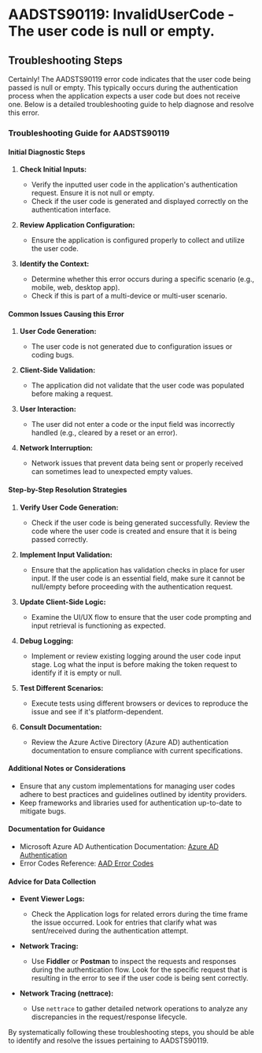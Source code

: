 
# AADSTS90119: InvalidUserCode - The user code is null or empty.


## Troubleshooting Steps
Certainly! The AADSTS90119 error code indicates that the user code being passed is null or empty. This typically occurs during the authentication process when the application expects a user code but does not receive one. Below is a detailed troubleshooting guide to help diagnose and resolve this error.

### Troubleshooting Guide for AADSTS90119

#### Initial Diagnostic Steps

1. **Check Initial Inputs:**
   - Verify the inputted user code in the application's authentication request. Ensure it is not null or empty.
   - Check if the user code is generated and displayed correctly on the authentication interface.

2. **Review Application Configuration:**
   - Ensure the application is configured properly to collect and utilize the user code.

3. **Identify the Context:**
   - Determine whether this error occurs during a specific scenario (e.g., mobile, web, desktop app).
   - Check if this is part of a multi-device or multi-user scenario.

#### Common Issues Causing this Error

1. **User Code Generation:**
   - The user code is not generated due to configuration issues or coding bugs.

2. **Client-Side Validation:**
   - The application did not validate that the user code was populated before making a request.

3. **User Interaction:**
   - The user did not enter a code or the input field was incorrectly handled (e.g., cleared by a reset or an error).

4. **Network Interruption:**
   - Network issues that prevent data being sent or properly received can sometimes lead to unexpected empty values.

#### Step-by-Step Resolution Strategies

1. **Verify User Code Generation:**
   - Check if the user code is being generated successfully. Review the code where the user code is created and ensure that it is being passed correctly.

2. **Implement Input Validation:**
   - Ensure that the application has validation checks in place for user input. If the user code is an essential field, make sure it cannot be null/empty before proceeding with the authentication request.

3. **Update Client-Side Logic:**
   - Examine the UI/UX flow to ensure that the user code prompting and input retrieval is functioning as expected. 

4. **Debug Logging:**
   - Implement or review existing logging around the user code input stage. Log what the input is before making the token request to identify if it is empty or null.

5. **Test Different Scenarios:**
   - Execute tests using different browsers or devices to reproduce the issue and see if it's platform-dependent.

6. **Consult Documentation:**
   - Review the Azure Active Directory (Azure AD) authentication documentation to ensure compliance with current specifications.

#### Additional Notes or Considerations

- Ensure that any custom implementations for managing user codes adhere to best practices and guidelines outlined by identity providers. 
- Keep frameworks and libraries used for authentication up-to-date to mitigate bugs.

#### Documentation for Guidance

- Microsoft Azure AD Authentication Documentation: [Azure AD Authentication](https://docs.microsoft.com/en-us/azure/active-directory/develop/authentication-scenarios) 
- Error Codes Reference: [AAD Error Codes](https://docs.microsoft.com/en-us/azure/active-directory/develop/reference-aad-error-codes)

#### Advice for Data Collection

- **Event Viewer Logs:**
  - Check the Application logs for related errors during the time frame the issue occurred. Look for entries that clarify what was sent/received during the authentication attempt.

- **Network Tracing:**
  - Use **Fiddler** or **Postman** to inspect the requests and responses during the authentication flow. Look for the specific request that is resulting in the error to see if the user code is being sent correctly.
  
- **Network Tracing (nettrace):**
  - Use `nettrace` to gather detailed network operations to analyze any discrepancies in the request/response lifecycle.

By systematically following these troubleshooting steps, you should be able to identify and resolve the issues pertaining to AADSTS90119.